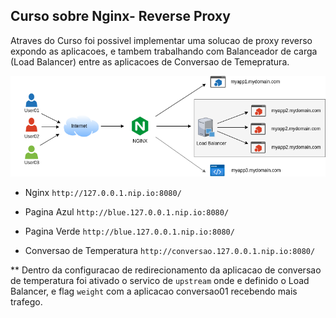 ## Curso sobre Nginx- Reverse Proxy

Atraves do Curso foi possivel implementar uma solucao de proxy reverso expondo as aplicacoes, e tambem trabalhando com Balanceador de carga (Load Balancer) entre as aplicacoes de Conversao de Temepratura.

![Screenshot](Images/Nginx.png)

- Nginx
`http://127.0.0.1.nip.io:8080/`

- Pagina Azul
`http://blue.127.0.0.1.nip.io:8080/`

- Pagina Verde
`http://blue.127.0.0.1.nip.io:8080/`

- Conversao de Temperatura
`http://conversao.127.0.0.1.nip.io:8080/`

** Dentro da configuracao de redirecionamento da aplicacao de conversao de temperatura foi ativado o servico de `upstream` onde e definido o Load Balancer, e flag `weight` com a aplicacao conversao01 recebendo mais trafego.

